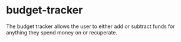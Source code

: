 # budget-tracker

The budget tracker allows the user to either add or subtract funds for anything they spend money on or recuperate.
